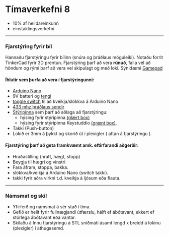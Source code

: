 # Tímaverkefni 8 

- 10% af heildareinkunn
- einstaklingsverkefni

---

### Fjarstýring fyrir bíl 
Hannaðu fjarstýringu fyrir bílinn (snúra og þráðlaus möguleiki). Notaðu forrit TinkerCad fyrir 3D prentun. Fjarstýring þarf að vera **rúnuð**, falla vel að  höndum og rými þarf að vera vel skipulagt og með loki. Sýnidæmi [Gamepad](https://www.youtube.com/watch?v=JCrsFxdJXu8)
<!-- [Nunchuck](https://en.wikipedia.org/wiki/Wii_Remote#Nunchuk) -->

#### Íhlutir sem þurfa að vera í fjarstýringunni:
- [Arduino Nano](https://www.arduino.cc/en/pmwiki.php?n=Main/ArduinoBoardNano)
- 9V batterí og [tengi](https://www.makerlab-electronics.com/wp-content/uploads/2017/08/9V-Battery-Clip.jpg)
- [toggle switch](https://ae01.alicdn.com/kf/HTB1m0C1SXXXXXcGXpXXq6xXFXXXc/JOYING-LIANG-SS-12F30-Black-Small-Toggle-Switch-Toy-Switches.jpg) til að kveikja/slökkva á Arduino Nano
- [433 mhz þráðlaus sendir](https://lastminuteengineers.com/433mhz-rf-wireless-arduino-tutorial/)
- [Stýripinna](https://lastminuteengineers.com/joystick-interfacing-arduino-processing/) sem þarf að aðlaga að fjarstýringu:
    - hýsing fyrir stýripinna [(glært box)](https://www.thingiverse.com/thing:1162200)
    - hýsing fyrir stýripinna Keystuddio [(grænt box)](https://github.com/VESM2VT/Efni/blob/main/Myndir/Fjarstyring.stl). 
- Takki (Push-button)
- Lokið er 3mm á þykkt og skorið út í plexigler ( aftan á fjarstýringu ).
<!--  [MPU-6050 (gyro)](https://lastminuteengineers.com/mpu6050-accel-gyro-arduino-tutorial/) -->

#### Fjarstýring þarf að geta framkvæmt amk. eftirfarandi aðgerðir:
- Hraðastilling (hratt, hægt, stopp)
- Beygja til hægri og vinstri 
- Fara áfram, stoppa, bakka.
- slökkva/kveikja á Arduino Nano (switch takki).
- takki fyrir aðra virkni t.d. kveikja á ljósum eða flauta.

---

### Námsmat og skil
- Yfirferð og námsmat á sér stað í tíma.
- Gefið er heilt fyrir fullnægjandi útfærslu, hálft ef ábótavant, ekkert ef stórlega ábótavant eða vantar.
- Skilaðu á Innu fjarstýringu á STL sniðmáti ásamt lengd x breidd á lokinu (plexigler) í athugasemd.

